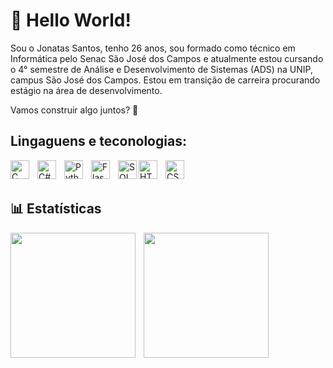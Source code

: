 # 🤖 Hello World!

Sou o Jonatas Santos, tenho 26 anos, sou formado como técnico em Informática pelo Senac São José dos Campos e atualmente estou cursando o 4° semestre de Análise e Desenvolvimento de Sistemas (ADS) na UNIP, campus São José dos Campos. Estou em transição de carreira procurando estágio na área de desenvolvimento.

Vamos construir algo juntos? 🚀


## Lingaguens e teconologias:


<img 
    align="left"
    alt="C"
    title="C"
    width="30px"
    style="padding-right: 10px"
    src="https://cdn.jsdelivr.net/gh/devicons/devicon@latest/icons/c/c-original.svg"/>
          

<img 
    align="left"
    alt="C#"
    title="C#"
    width="30px"
    style="padding-right: 10px"
    src="https://cdn.jsdelivr.net/gh/devicons/devicon@latest/icons/csharp/csharp-plain.svg" />

<img 
    align="left"
    alt="Python"
    title="Python"
    width="30px"
    style="padding-right: 10px"
    src="https://cdn.jsdelivr.net/gh/devicons/devicon@latest/icons/python/python-plain.svg" /> 


<img 
    align="left"
    alt="Flask"
    title="Flask"
    width="30px"
    style="padding-right: 10px"
    src="https://cdn.jsdelivr.net/gh/devicons/devicon@latest/icons/flask/flask-original.svg" />


<img 
    align="left"
    alt="SQL Server"
    title="SQL Server"
    width="30px"
    src="https://cdn.jsdelivr.net/gh/devicons/devicon@latest/icons/microsoftsqlserver/microsoftsqlserver-original.svg" />
                    

<img 
    align="left"
    alt="HTML"
    title="HTML"
    width="30px"
    style="padding-right: 10px"
    src="https://cdn.jsdelivr.net/gh/devicons/devicon@latest/icons/html5/html5-plain.svg" />


 <img 
    align="left"
    alt="CSS"
    title="CSS"
    width="30px"
    style="padding-right: 10px"
    src="https://cdn.jsdelivr.net/gh/devicons/devicon@latest/icons/css3/css3-plain.svg" />
          
<br/>
<br/>

## 📊 Estatísticas     

 <img 
    align="left"
    height="200px"
    style="padding-right: 10px"
    src="https://github-readme-stats.vercel.app/api?username=JonatasSantos42&show_icons=true&theme=tokyonight&include_all_commits=true&locale=pt-br" />

<img 
    align="left"
    height="200px"
    style="padding-right: 10px"
    src="https://github-readme-stats.vercel.app/api/top-langs/?username=JonatasSantos42&layout=pie&theme=tokyonight&custom_title=Tecnologias&langs_count=7" />


